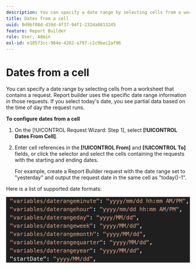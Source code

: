 ```yaml
---
description: You can specify a date range by selecting cells from a worksheet that contains a request. Report builder uses the specific date range information in those requests. If you select today's date, you see partial data based on the time of day the request runs.
title: Dates from a cell
uuid: 0d9bf08d-d39d-4f37-94f1-232da0813245
feature: Report Builder
role: User, Admin
exl-id: e10573cc-984e-4202-a797-c2c9bec2af96
---
```

# Dates from a cell

You can specify a date range by selecting cells from a worksheet that contains a request. Report builder uses the specific date range information in those requests. If you select today's date, you see partial data based on the time of day the request runs.

 **To configure dates from a cell** 

1. On the [!UICONTROL Request Wizard: Step 1], select **[!UICONTROL Dates From Cell]**.
1. Enter cell references in the **[!UICONTROL From]** and **[!UICONTROL To]** fields, or click the selector and select the cells containing the requests with the starting and ending dates.

   For example, create a Report Builder request with the date range set to "yesterday" and output the request date in the same cell as "today()-1".

Here is a list of supported date formats:

![Screenshot showing supported date formats.](assets/date-formats.png)

